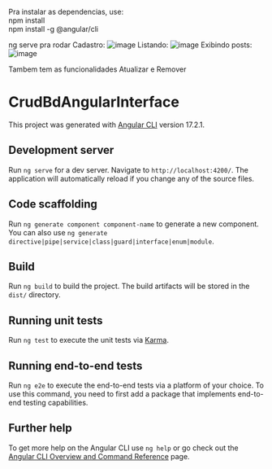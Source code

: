 Pra instalar as dependencias, use:<br>
npm install<br>
npm install -g @angular/cli <br>

ng serve pra rodar
Cadastro:
![image](https://github.com/pedrogones/Crud_BD/assets/70417307/22ddaae5-adf9-4a06-aa16-9434098fb96b)
Listando:
![image](https://github.com/pedrogones/Crud_BD/assets/70417307/8c9db4ba-51ff-4019-88f5-d604c154eb9b)
Exibindo posts:
![image](https://github.com/pedrogones/Crud_BD/assets/70417307/9b3f0118-bc69-4681-87b5-bafeef515854)

Tambem tem as funcionalidades Atualizar e Remover

# CrudBdAngularInterface

This project was generated with [Angular CLI](https://github.com/angular/angular-cli) version 17.2.1.

## Development server

Run `ng serve` for a dev server. Navigate to `http://localhost:4200/`. The application will automatically reload if you change any of the source files.

## Code scaffolding

Run `ng generate component component-name` to generate a new component. You can also use `ng generate directive|pipe|service|class|guard|interface|enum|module`.

## Build

Run `ng build` to build the project. The build artifacts will be stored in the `dist/` directory.

## Running unit tests

Run `ng test` to execute the unit tests via [Karma](https://karma-runner.github.io).

## Running end-to-end tests

Run `ng e2e` to execute the end-to-end tests via a platform of your choice. To use this command, you need to first add a package that implements end-to-end testing capabilities.

## Further help

To get more help on the Angular CLI use `ng help` or go check out the [Angular CLI Overview and Command Reference](https://angular.io/cli) page.
